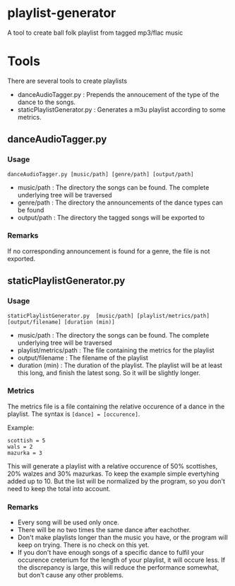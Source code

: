 # playlist-generator
A tool to create ball folk playlist from tagged mp3/flac music

# Tools
There are several tools to create playlists

* danceAudioTagger.py : Prepends the annoucement of the type of the dance to the songs.
* staticPlaylistGenerator.py : Generates a m3u playlist according to some metrics.

## danceAudioTagger.py
### Usage 
```
danceAudioTagger.py [music/path] [genre/path] [output/path]
```
* music/path : The directory the songs can be found. The complete underlying tree will be traversed
* genre/path : The directory the announcements of the dance types can be found
* output/path : The directory the tagged songs will be exported to

### Remarks
If no corresponding announcement is found for a genre, the file is not exported.

## staticPlaylistGenerator.py
### Usage 
```
staticPlaylistGenerator.py  [music/path] [playlist/metrics/path] [output/filename] [duration (min)]
```

* music/path : The directory the songs can be found. The complete underlying tree will be traversed
* playlist/metrics/path : The file containing the metrics for the playlist
* output/filename : The filename of the playlist
* duration (min) : The duration of the playlist. The playlist will be at least this long, and finish the latest song. So it will be slightly longer.

### Metrics
The metrics file is a file containing the relative occurence of a dance in the playlist.
The syntax is ```[dance] = [occurence]```.

Example:
```
scottish = 5
wals = 2
mazurka = 3
```

This will generate a playlist with a relative occurence of 50% scottishes, 20% walzes and 30% mazurkas.
To keep the example simple evertyhing added up to 10.
But the list will be normalized by the program, so you don't need to keep the total into account.


### Remarks
* Every song will be used only once.
* There will be no two times the same dance after eachother.
* Don't make playlists longer than the music you have, or the program will keep on trying. There is no check on this yet.
* If you don't have enough songs of a specific dance to fulfil your occurence creterium for the length of your playlist, it will occure less. If the discrepancy is large, this will reduce the performance somewhat, but don't cause any other problems.